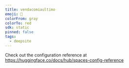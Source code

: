 ```yaml
---
title: vendacomiaultimo
emoji: 🐳
colorFrom: gray
colorTo: red
sdk: static
pinned: false
tags:
  - deepsite
---
```


Check out the configuration reference at https://huggingface.co/docs/hub/spaces-config-reference